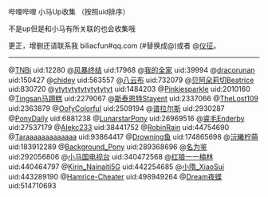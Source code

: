 哔哩哔哩 小马Up收集 （按照uid排序）

不是up但是和小马有所关联的也会收集哦

更正，增删还请联系我 biliacfun#qq.com (#替换成@)或者 @[仪征](https://space.bilibili.com/359014614)。

------  

@[TNBi](https://space.bilibili.com/12280) uid:12280
@[风暴终结](https://space.bilibili.com/17968) uid:17968
@[我的全家](https://space.bilibili.com/39994) uid:39994
@[dracorunan](https://space.bilibili.com/150427) uid:150427
@[chidey](https://space.bilibili.com/563557) uid:563557
@[八云布](https://space.bilibili.com/732079) uid:732079
@[贝阿朵莉切Beatrice](https://space.bilibili.com/830720) uid:830720
@[ytytytytytytytytyt](https://space.bilibili.com/1484203) uid:1484203
@[Pinkiesparkle](https://space.bilibili.com/2010160) uid:2010160
@[Tingsan马蹄糕](https://space.bilibili.com/2279067) uid:2279067
@[斯泰恩特Stayent](https://space.bilibili.com/2337066) uid:2337066
@[TheLost109](https://space.bilibili.com/2363879) uid:2363879
@[OofyColorful](https://space.bilibili.com/2509194) uid:2509194
@[谱拉尔斯](https://space.bilibili.com/2930287) uid:2930287
@[PonyDaily](https://space.bilibili.com/6881238) uid:6881238
@[LunarstarPony](https://space.bilibili.com/26969516) uid:26969516
@[睿毛Enderby](https://space.bilibili.com/27537179) uid:27537179
@[AIekc233](https://space.bilibili.com/38441752) uid:38441752
@[RobinRain](https://space.bilibili.com/44754690) uid:44754690
@[Taraaaaaaaaaaaaa](https://space.bilibili.com/93864417) uid:93864417
@[Drowning鱼](https://space.bilibili.com/174865698) uid:174865698
@[沅曦柠萌](https://space.bilibili.com/183912289) uid:183912289
@[Background_Pony](https://space.bilibili.com/289368696) uid:289368696
@[名为鉴](https://space.bilibili.com/292056806) uid:292056806
@[小马国电视台](https://space.bilibili.com/340472568) uid:340472568
@[红狼一一楠林](https://space.bilibili.com/440464797) uid:440464797
@[Kirin_Nainaiti5G](https://space.bilibili.com/442254685) uid:442254685
@[小隋_XiaoSui](https://space.bilibili.com/443289190) uid:443289190
@[Hamrice-Cheater](https://space.bilibili.com/498949264) uid:498949264
@[Dream夜蝶](https://space.bilibili.com/514710693) uid:514710693

